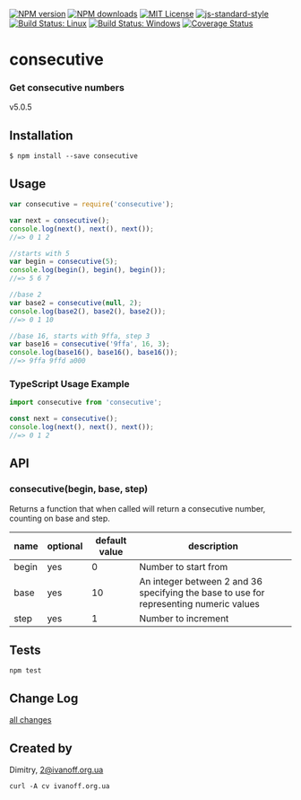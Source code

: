 
[![NPM version][npm-version-image]][npm-url]
[![NPM downloads][npm-downloads-image]][npm-url]
[![MIT License][license-image]][license-url]
[![js-standard-style][standard-style-image]][standard-style-url]
[![Build Status: Linux][travis-image]][travis-url]
[![Build Status: Windows][appveyor-image]][appveyor-url]
[![Coverage Status][coveralls-image]][coveralls-url]


# consecutive

### Get consecutive numbers

 v5.0.5


## Installation
```$ npm install --save consecutive```


## Usage

```javascript
var consecutive = require('consecutive');

var next = consecutive();
console.log(next(), next(), next());
//=> 0 1 2

//starts with 5
var begin = consecutive(5);
console.log(begin(), begin(), begin());
//=> 5 6 7

//base 2
var base2 = consecutive(null, 2);
console.log(base2(), base2(), base2());
//=> 0 1 10

//base 16, starts with 9ffa, step 3
var base16 = consecutive('9ffa', 16, 3);
console.log(base16(), base16(), base16());
//=> 9ffa 9ffd a000

```

### TypeScript Usage Example

```javascript
import consecutive from 'consecutive';

const next = consecutive();
console.log(next(), next(), next());
//=> 0 1 2
```


## API

### consecutive(begin, base, step)

Returns a function that when called will return a consecutive number, counting on base and step.

 name | optional | default value | description
------|----------|---------------|-------------
begin | yes | 0 | Number to start from
base | yes | 10 | An integer between 2 and 36 specifying the base to use for representing numeric values
step | yes | 1 | Number to increment


## Tests

```npm test```


## Change Log

[all changes](CHANGELOG.md)


## Created by

Dimitry, 2@ivanoff.org.ua

```curl -A cv ivanoff.org.ua```


[license-image]: http://img.shields.io/badge/license-MIT-blue.svg?style=flat
[license-url]: LICENSE

[standard-style-image]: https://img.shields.io/badge/code%20style-airbnb-blue.svg?style=flat
[standard-style-url]: https://github.com/airbnb/javascript

[npm-url]: https://npmjs.org/package/consecutive
[npm-version-image]: http://img.shields.io/npm/v/consecutive.svg?style=flat
[npm-downloads-image]: http://img.shields.io/npm/dm/consecutive.svg?style=flat

[travis-url]: https://travis-ci.org/ivanoff/consecutive
[travis-image]: https://travis-ci.org/ivanoff/consecutive.svg?branch=master

[appveyor-url]: https://ci.appveyor.com/project/ivanoff/consecutive/branch/master
[appveyor-image]: https://ci.appveyor.com/api/projects/status/lp3nhnam1eyyqh33/branch/master?svg=true

[coveralls-url]: https://coveralls.io/github/ivanoff/consecutive
[coveralls-image]: https://coveralls.io/repos/github/ivanoff/consecutive/badge.svg
